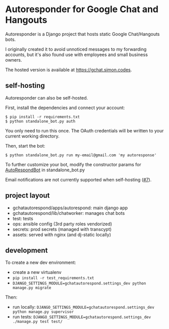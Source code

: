 # Autoresponder for Google Chat and Hangouts

Autoresponder is a Django project that hosts static Google Chat/Hangouts bots.

I originally created it to avoid unnoticed messages to my forwarding accounts, but it's also found use with employees and small business owners.

The hosted version is available at https://gchat.simon.codes.

## self-hosting

Autoresponder can also be self-hosted.

First, install the dependencies and connect your account:
```
$ pip install -r requirements.txt
$ python standalone_bot.py auth
```
You only need to run this once.
The OAuth credentials will be written to your current working directory.

Then, start the bot:
```
$ python standalone_bot.py run my-email@gmail.com 'my autoresponse'
```

To further customize your bot, modify the constructor params for [AutoRespondBot](https://github.com/simon-weber/gchatautorespond/blob/master/gchatautorespond/lib/chatworker/bot.py)
in standalone\_bot.py

Email notifications are not currently supported when self-hosting ([#7](https://github.com/simon-weber/gchatautorespond/issues/7)).

## project layout

* gchatautorespond/apps/autorespond: main django app
* gchatautorespond/lib/chatworker: manages chat bots
* test: tests
* ops: ansible config (3rd party roles vendorized)
* secrets: prod secrets (managed with transcypt)
* assets: served with nginx (and dj-static locally)

## development

To create a new dev environment:

* create a new virtualenv
* `pip install -r test_requirements.txt`
* `DJANGO_SETTINGS_MODULE=gchatautorespond.settings_dev python manage.py migrate`

Then:

* run locally: `DJANGO_SETTINGS_MODULE=gchatautorespond.settings_dev python manage.py supervisor`
* run tests: `DJANGO_SETTINGS_MODULE=gchatautorespond.settings_dev ./manage.py test test/`
